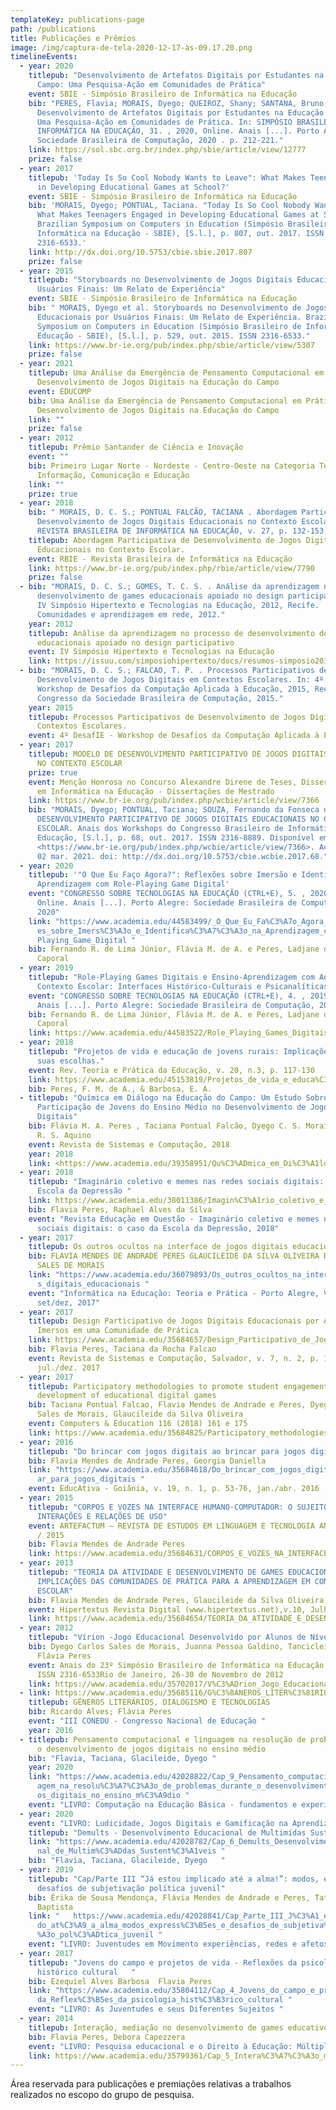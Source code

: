 ```yaml
---
templateKey: publications-page
path: /publications
title: Publicações e Prêmios
image: /img/captura-de-tela-2020-12-17-às-09.17.20.png
timelineEvents:
  - year: 2020
    titlepub: "Desenvolvimento de Artefatos Digitais por Estudantes na Educação do
      Campo: Uma Pesquisa-Ação em Comunidades de Prática"
    event: SBIE - Simpósio Brasileiro de Informática na Educação
    bib: "PERES, Flavia; MORAIS, Dyego; QUEIROZ, Shany; SANTANA, Bruno.
      Desenvolvimento de Artefatos Digitais por Estudantes na Educação do Campo:
      Uma Pesquisa-Ação em Comunidades de Prática. In: SIMPÓSIO BRASILEIRO DE
      INFORMÁTICA NA EDUCAÇÃO, 31. , 2020, Online. Anais [...]. Porto Alegre:
      Sociedade Brasileira de Computação, 2020 . p. 212-221."
    link: https://sol.sbc.org.br/index.php/sbie/article/view/12777
    prize: false
  - year: 2017
    titlepub: 'Today Is So Cool Nobody Wants to Leave": What Makes Teenagers Engaged
      in Developing Educational Games at School?'
    event: SBIE - Simpósio Brasileiro de Informática na Educação
    bib: 'MORAIS, Dyego; PONTUAL, Taciana. "Today Is So Cool Nobody Wants to Leave":
      What Makes Teenagers Engaged in Developing Educational Games at School?.
      Brazilian Symposium on Computers in Education (Simpósio Brasileiro de
      Informática na Educação - SBIE), [S.l.], p. 807, out. 2017. ISSN
      2316-6533.'
    link: http://dx.doi.org/10.5753/cbie.sbie.2017.807
    prize: false
  - year: 2015
    titlepub: "Storyboards no Desenvolvimento de Jogos Digitais Educacionais por
      Usuários Finais: Um Relato de Experiência"
    event: SBIE - Simpósio Brasileiro de Informática na Educação
    bib: " MORAIS, Dyego et al. Storyboards no Desenvolvimento de Jogos Digitais
      Educacionais por Usuários Finais: Um Relato de Experiência. Brazilian
      Symposium on Computers in Education (Simpósio Brasileiro de Informática na
      Educação - SBIE), [S.l.], p. 529, out. 2015. ISSN 2316-6533."
    link: https://www.br-ie.org/pub/index.php/sbie/article/view/5307
    prize: false
  - year: 2021
    titlepub: Uma Análise da Emergência de Pensamento Computacional em Práticas de
      Desenvolvimento de Jogos Digitais na Educação do Campo
    event: EDUCOMP
    bib: Uma Análise da Emergência de Pensamento Computacional em Práticas de
      Desenvolvimento de Jogos Digitais na Educação do Campo
    link: ""
    prize: false
  - year: 2012
    titlepub: Prêmio Santander de Ciência e Inovação
    event: ""
    bib: Primeiro Lugar Norte - Nordeste - Centro-Oeste na Categoria Tecnologias da
      Informação, Comunicação e Educação
    link: ""
    prize: true
  - year: 2018
    bib: " MORAIS, D. C. S.; PONTUAL FALCÃO, TACIANA . Abordagem Participativa de
      Desenvolvimento de Jogos Digitais Educacionais no Contexto Escolar.
      REVISTA BRASILEIRA DE INFORMÁTICA NA EDUCAÇÃO, v. 27, p. 132-153, 2019."
    titlepub: Abordagem Participativa de Desenvolvimento de Jogos Digitais
      Educacionais no Contexto Escolar.
    event: RBIE - Revista Brasileira de Informática na Educação
    link: https://www.br-ie.org/pub/index.php/rbie/article/view/7790
    prize: false
  - bib: "MORAIS, D. C. S.; GOMES, T. C. S. . Análise da aprendizagem no processo de
      desenvolvimento de games educacionais apoiado no design participativo. In:
      IV Simpósio Hipertexto e Tecnologias na Educação, 2012, Recife.
      Comunidades e aprendizagem em rede, 2012."
    year: 2012
    titlepub: Análise da aprendizagem no processo de desenvolvimento de games
      educacionais apoiado no design participativo
    event: IV Simpósio Hipertexto e Tecnologias na Educação
    link: https://issuu.com/simposiohipertexto/docs/resumos-simposio2012
  - bib: "MORAIS, D. C. S.; FALCAO, T. P. . Processos Participativos de
      Desenvolvimento de Jogos Digitais em Contextos Escolares. In: 4º DesafIE -
      Workshop de Desafios da Computação Aplicada à Educação, 2015, Recife. XXXV
      Congresso da Sociedade Brasileira de Computação, 2015."
    year: 2015
    titlepub: Processos Participativos de Desenvolvimento de Jogos Digitais em
      Contextos Escolares.
    event: 4º DesafIE - Workshop de Desafios da Computação Aplicada à Educação
  - year: 2017
    titlepub: MODELO DE DESENVOLVIMENTO PARTICIPATIVO DE JOGOS DIGITAIS EDUCACIONAIS
      NO CONTEXTO ESCOLAR
    prize: true
    event: Menção Honrosa no Concurso Alexandre Direne de Teses, Dissertações e TCCs
      em Informática na Educação - Dissertações de Mestrado
    link: https://www.br-ie.org/pub/index.php/wcbie/article/view/7366
    bib: "MORAIS, Dyego; PONTUAL, Taciana; SOUZA, Fernando da Fonseca de. MODELO DE
      DESENVOLVIMENTO PARTICIPATIVO DE JOGOS DIGITAIS EDUCACIONAIS NO CONTEXTO
      ESCOLAR. Anais dos Workshops do Congresso Brasileiro de Informática na
      Educação, [S.l.], p. 68, out. 2017. ISSN 2316-8889. Disponível em:
      <https://www.br-ie.org/pub/index.php/wcbie/article/view/7366>. Acesso em:
      02 mar. 2021. doi: http://dx.doi.org/10.5753/cbie.wcbie.2017.68."
  - year: 2020
    titlepub: '"O Que Eu Faço Agora?": Reflexões sobre Imersão e Identificação na
      Aprendizagem com Role-Playing Game Digital'
    event: "CONGRESSO SOBRE TECNOLOGIAS NA EDUCAÇÃO (CTRL+E), 5. , 2020, Evento
      Online. Anais [...]. Porto Alegre: Sociedade Brasileira de Computação,
      2020"
    link: "https://www.academia.edu/44583499/_O_Que_Eu_Fa%C3%A7o_Agora_Reflex%C3%B5\
      es_sobre_Imers%C3%A3o_e_Identifica%C3%A7%C3%A3o_na_Aprendizagem_com_Role_\
      Playing_Game_Digital "
    bib: Fernando R. de Lima Júnior, Flávia M. de A. e Peres, Ladjane de F. R.
      Caporal
  - year: 2019
    titlepub: "Role-Playing Games Digitais e Ensino-Aprendizagem com Adolescentes em
      Contexto Escolar: Interfaces Histórico-Culturais e Psicanalíticas"
    event: "CONGRESSO SOBRE TECNOLOGIAS NA EDUCAÇÃO (CTRL+E), 4. , 2019, Recife.
      Anais [...]. Porto Alegre: Sociedade Brasileira de Computação, 2019"
    bib: Fernando R. de Lima Júnior, Flávia M. de A. e Peres, Ladjane de F. R.
      Caporal
    link: https://www.academia.edu/44583522/Role_Playing_Games_Digitais_e_Ensino_Aprendizagem_com_Adolescentes_em_Contexto_Escolar_Interfaces_Hist%C3%B3rico_Culturais_e_Psicanal%C3%ADticas
  - year: 2018
    titlepub: "Projetos de vida e educação de jovens rurais: Implicações do campo em
      suas escolhas."
    event: Rev. Teoria e Prática da Educação, v. 20, n.3, p. 117-130
    link: https://www.academia.edu/45153819/Projetos_de_vida_e_educa%C3%A7%C3%A3o_de_jovens_rurais_Implica%C3%A7%C3%B5es_do_campo_em_suas_escolhas
    bib: Peres, F. M. de A., & Barbosa, E. A.
  - titlepub: "Química em Diálogo na Educação do Campo: Um Estudo Sobre a
      Participação de Jovens do Ensino Médio no Desenvolvimento de Jogos
      Digitais"
    bib: Flávia M. A. Peres , Taciana Pontual Falcão, Dyego C. S. Morais, Jhonatan
      R. S. Aquino
    event: Revista de Sistemas e Computação, 2018
    year: 2018
    link: <https://www.academia.edu/39358951/Qu%C3%ADmica_em_Di%C3%A1logo_na_Educa%C3%A7%C3%A3o_do_Campo_Um_Estudo_Sobre_a_Participa%C3%A7%C3%A3o_de_Jovens_do_Ensino_M%C3%A9dio_no_Desenvolvimento_de_Jogos_Digitais>
  - year: 2018
    titlepub: "Imaginário coletivo e memes nas redes sociais digitais: o caso da
      Escola da Depressão "
    link: https://www.academia.edu/38011386/Imagin%C3%A1rio_coletivo_e_memes_nas_redes_sociais_digitais_o_caso_da_Escola_da_Depress%C3%A3o
    bib: Flavia Peres, Raphael Alves da Silva
    event: "Revista Educação em Questão - Imaginário coletivo e memes nas redes
      sociais digitais: o caso da Escola da Depressão, 2018"
  - year: 2017
    titlepub: Os outros ocultos na interface de jogos digitais educacionais
    bib: FLAVIA MENDES DE ANDRADE PERES GLAUCILEIDE DA SILVA OLIVEIRA DYEGO CARLOS
      SALES DE MORAIS
    link: "https://www.academia.edu/36079893/Os_outros_ocultos_na_interface_de_jogo\
      s_digitais_educacionais "
    event: "Informática na Educação: Teoria e Prática - Porto Alegre, V.20, n.03
      set/dez, 2017"
  - year: 2017
    titlepub: Design Participativo de Jogos Digitais Educacionais por Adolescentes
      Imersos em uma Comunidade de Prática
    link: https://www.academia.edu/35684657/Design_Participativo_de_Jogos_Digitais_Educacionais_por_Adolescentes_Imersos_em_uma_Comunidade_de_Pr%C3%A1tica
    bib: Flavia Peres, Taciana da Rocha Falcao
    event: Revista de Sistemas e Computação, Salvador, v. 7, n. 2, p. 189-205,
      jul./dez. 2017
  - year: 2017
    titlepub: Participatory methodologies to promote student engagement in the
      development of educational digital games
    bib: Taciana Pontual Falcao, Flavia Mendes de Andrade e Peres, Dyego Carlos
      Sales de Morais, Glaucileide da Silva Oliveira
    event: Computers & Education 116 (2018) 161 e 175
    link: https://www.academia.edu/35684825/Participatory_methodologies_to_promote_student_engagement_in_the_development_of_educational_digital_games
  - year: 2016
    titlepub: "Do brincar com jogos digitais ao brincar para jogos digitais "
    bib: Flavia Mendes de Andrade Peres, Georgia Daniella
    link: "https://www.academia.edu/35684618/Do_brincar_com_jogos_digitais_ao_brinc\
      ar_para_jogos_digitais "
    event: EducAtiva - Goiânia, v. 19, n. 1, p. 53-76, jan./abr. 2016
  - year: 2015
    titlepub: "CORPOS E VOZES NA INTERFACE HUMANO-COMPUTADOR: O SUJEITO ENTRE
      INTERAÇÕES E RELAÇÕES DE USO"
    event: ARTEFACTUM – REVISTA DE ESTUDOS EM LINGUAGEM E TECNOLOGIA ANO VII – N° 1
      / 2015
    bib: Flavia Mendes de Andrade Peres
    link: https://www.academia.edu/35684631/CORPOS_E_VOZES_NA_INTERFACE_HUMANO_COMPUTADOR_O_SUJEITO_ENTRE_INTERA%C3%87%C3%95ES_E_RELA%C3%87%C3%95ES_DE_USO
  - year: 2013
    titlepub: "TEORIA DA ATIVIDADE E DESENVOLVIMENTO DE GAMES EDUCACIONAIS:
      IMPLICAÇÕES DAS COMUNIDADES DE PRÁTICA PARA A APRENDIZAGEM EM CONTEXTO
      ESCOLAR"
    bib: Flavia Mendes de Andrade Peres, Glaucileide da Silva Oliveira
    event: Hipertextus Revista Digital (www.hipertextus.net),v.10, Julho. 2013
    link: https://www.academia.edu/35684654/TEORIA_DA_ATIVIDADE_E_DESENVOLVIMENTO_DE_GAMES_EDUCACIONAIS_IMPLICA%C3%87%C3%95ES_DAS_COMUNIDADES_DE_PR%C3%81TICA_PARA_A_APRENDIZAGEM_EM_CONTEXTO_ESCOLAR
  - year: 2012
    titlepub: "Vírion -Jogo Educacional Desenvolvido por Alunos de Nível Médio "
    bib: Dyego Carlos Sales de Morais, Juanna Pessoa Galdino, Tancicleide Gomes,
      Flávia Peres
    event: Anais do 23º Simpósio Brasileiro de Informática na Educação (SBIE 2012),
      ISSN 2316-6533Rio de Janeiro, 26-30 de Novembro de 2012
    link: https://www.academia.edu/35702017/V%C3%ADrion_Jogo_Educacional_Desenvolvido_por_Alunos_de_N%C3%ADvel_M%C3%A9dio
  - link: https://www.academia.edu/35685116/G%C3%8ANEROS_LITER%C3%81RIOS_DIALOGISMO_E_TECNOLOGIAS
    titlepub: GÊNEROS LITERÁRIOS, DIALOGISMO E TECNOLOGIAS
    bib: Ricardo Alves; Flávia Peres
    event: "III CONEDU - Congresso Nacional de Educação "
    year: 2016
  - titlepub: Pensamento computacional e linguagem na resolução de problemas durante
      o desenvolvimento de jogos digitais no ensino médio
    bib: "Flavia, Taciana, Glacileide, Dyego "
    year: 2020
    link: "https://www.academia.edu/42028822/Cap_9_Pensamento_computacional_e_lingu\
      agem_na_resolu%C3%A7%C3%A3o_de_problemas_durante_o_desenvolvimento_de_jog\
      os_digitais_no_ensino_m%C3%A9dio "
    event: "LIVRO: Computação na Educação Básica - fundamentos e experiencia "
  - year: 2020
    event: "LIVRO: Ludicidade, Jogos Digitais e Gamificação na Aprendizagem"
    titlepub: "Demults - Desenvolvimento Educacional de Multimídas Sustentáveis "
    link: "https://www.academia.edu/42028782/Cap_6_Demults_Desenvolvimento_Educacio\
      nal_de_Multim%C3%ADdas_Sustent%C3%A1veis "
    bib: "Flavia, Taciana, Glacileide, Dyego   "
  - year: 2019
    titlepub: "Cap/Parte III “Já estou implicado até a alma!”: modos, expressões e
      desafios de subjetivação política juvenil"
    bib: Érika de Sousa Mendonça, Flávia Mendes de Andrade e Peres, Tatiane Alves
      Baptista
    link: "   https://www.academia.edu/42028841/Cap_Parte_III_J%C3%A1_estou_implica\
      do_at%C3%A9_a_alma_modos_express%C3%B5es_e_desafios_de_subjetiva%C3%A7%C3\
      %A3o_pol%C3%ADtica_juvenil "
    event: "LIVRO: Juventudes em Movimento experiências, redes e afetos"
  - year: 2017
    titlepub: "Jovens do campo e projetos de vida - Reflexões da psicologia
      histórico cultural   "
    bib: Ezequiel Alves Barbosa  Flavia Peres
    link: "https://www.academia.edu/35804112/Cap_4_Jovens_do_campo_e_projetos_de_vi\
      da_Reflex%C3%B5es_da_psicologia_hist%C3%B3rico_cultural "
    event: "LIVRO: As Juventudes e seus Diferentes Sujeitos "
  - year: 2014
    titlepub: Interação, mediação no desenvolvimento de games educativos
    bib: Flavia Peres, Debora Capezzera
    event: "LIVRO: Pesquisa educacional e o Direito à Educação: Múltiplas abordagens"
    link: https://www.academia.edu/35799361/Cap_5_Intera%C3%A7%C3%A3o_media%C3%A7%C3%A3o_no_desenvolvimento_de_games_educativos
---
```

Área reservada para publicações e premiações relativas a trabalhos realizados no escopo do grupo de pesquisa.